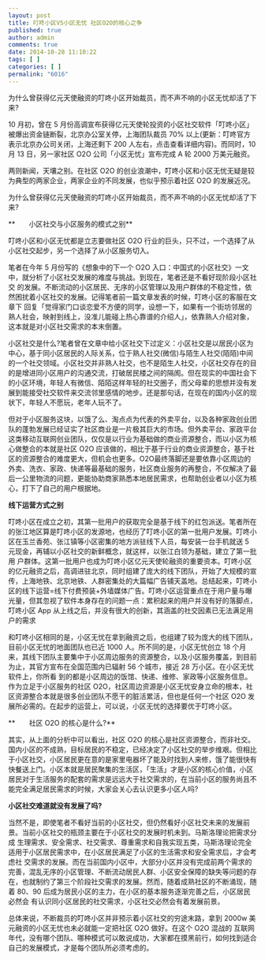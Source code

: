 ```yaml
---
layout: post
title: 叮咚小区VS小区无忧 社区O2O的核心之争
published: true
author: admin
comments: true
date: 2014-10-28 11:10:22
tags: [ ]
categories: [ ]
permalink: "6016"
---
```

为什么曾获得亿元天使融资的叮咚小区开始裁员，而不声不响的小区无忧却活了下来?

10 月初，曾在 5 月份高调宣布获得亿元天使轮投资的小区社交软件「叮咚小区」被爆出资金链断裂，北京办公室关停，上海团队裁员 70% 以上(更新：叮咚官方表示北京办公司关闭，上海还剩下 200 人左右，点击查看详细内容)。而同时，10 月 13 日，另一家社区 O2O 公司「小区无忧」宣布完成 A 轮 2000 万美元融资。

两则新闻，天壤之别。在社区 O2O 的创业浪潮中，叮咚小区和小区无忧无疑是较为典型的两家企业，两家企业的不同发展，也似乎预示着社区 O2O 的发展近况。

为什么曾获得亿元天使融资的叮咚小区开始裁员，而不声不响的小区无忧却活了下来?

**　　小区社交与小区服务的模式之别**

叮咚小区和小区无忧都是立志要做社区 O2O 行业的巨头，只不过，一个选择了从小区社交起步，另一个选择了从小区服务切入。

笔者在今年 5 月份写的《想象中的下一个 O2O 入口：中国式的小区社交》一文中，就分析了小区社交发展的难度与挑战。到现在，笔者还是不看好现阶段小区社交 的发展。不断流动的小区居民、无序的小区管理以及用户群体的不稳定性，依然困扰着小区社交的发展。记得笔者前一篇文章发表的时候，叮咚小区的客服在文章下 回复「觉得家门口谈恋爱不方便的同学，设想一下，如果有一个街坊邻居的熟人社会，映射到线上，没准儿能碰上热心靠谱的介绍人」，依靠熟人介绍对象，这本就是对小区社交需求的本末倒置。

小区社交是什么?笔者曾在文章中给小区社交下过定义：小区社交是以居民小区为中心，基于同小区居民的人际关系，位于熟人社交(微信)与陌生人社交(陌陌)中间的一个社交领域。小区社交并非熟人社交，也不是陌生人社交，小区社交存在的目的是增进同小区用户的沟通交流，打破居民楼之间的隔阂。但在现实的中国社会下的小区环境，年轻人有微信、陌陌这样年轻的社交圈子，而父母辈的思想并没有发展到能接受社交软件来交流邻里感情的地步。还是那句话，在现在的国内小区的现状下，年轻人不愿玩，老年人玩不了。

但对于小区服务这块，以饿了么、淘点点为代表的外卖平台，以及各种家政创业团队的蓬勃发展已经证实了社区商业是一片极其巨大的市场。但外卖平台、家政平台 这类移动互联网创业团队，仅仅是以行业为基础做的商业资源整合，而以小区为核心做整合的本就是社区 O2O 应该做的，相比于基于行业的商业资源整合，基于社区的资源整合的难度更大，但机会也更多。O2O最终落脚还是要依靠小区周边的外卖、洗衣、家政、快递等最基础的服务，社区商业服务的再整合，不仅解决了最后一公里物流的问题，更能协助商家熟悉本地居民需求，也帮助创业者以小区为核心，打下了自己的用户根据地。

**线下运营方式之别**

叮咚小区在成立之初，其第一批用户的获取完全是基于线下的红包派送。笔者所在的张江地区算是叮咚小区的发源地，也经历了叮咚小区的第一批用户发展。叮咚小区在玉兰香苑、张江镇等小区密集的地方派驻线下人员，每安装一台手机就送 5 元现金，再辅以小区社交的新鲜概念，就这样，以张江白领为基础，建立了第一批用 户群体。这第一批用户也成为叮咚小区亿元天使轮融资的重要资本。叮咚小区的亿元融资之后，高调进驻北京，同时组建了庞大的线下团队，开始了大规模的宣传，上海地铁、北京地铁、人群密集处的大篇幅广告铺天盖地。总结起来，叮咚小区的线下运营=线下付费预装+外墙媒体广告。叮咚小区运营重点在于用户量与曝光量，但其忽视了软件本身存在的问题一点：累积起来的用户并没有好的落脚点，叮咚小区 App 从上线之后，并没有很大的创新，其涵盖的社交因素已无法满足用户的需求

和叮咚小区相同的是，小区无忧在拿到融资之后，也组建了较为庞大的线下团队，目前小区无忧的地面团队也已近 1000 人。所不同的是，小区无忧创立 18 个月来，其线下团队主要集中于小区周边服务的资源整合，以及小区服务覆盖，到目前为止，其官方宣布在全国范围内已辐射 56 个城市，接近 28 万小区。在小区无忧软件上，你所看 到的都是小区周边的饭馆、快递、维修、家政等小区服务信息。作为立足于小区服务的社区 O2O，社区周边资源是小区无忧安身立命的根本，社区资源整合本就是很多创业团队不愿干的脏活累活，但也是任何一个社区 O2O 发 展所必需的。在起步的运营上，可以说，小区无忧的选择要优于叮咚小区。

**　　社区 O2O 的核心是什么?**

其实，从上面的分析中可以看出，社区 O2O 的核心是社区资源整合，而非社交。国内小区的不成熟，目标居民的不稳定，已经决定了小区社交的举步维艰。但相比 于小区社交，小区居民更在意的是家里电器坏了能及时找到人来修，饿了能很快有快餐送上门。小区本就是居民聚集的生活区，「生活」才是小区的核心价值，小区居民对于生活服务的配套的需求是远远大于社交需求的，在当前小区的服务尚且不能完全满足居民需求的时候，大家会关心去认识更多小区人吗?

**小区社交难道就没有发展了吗?**

当然不是，即使笔者不看好当前的小区社交，但仍然看好小区社交未来的发展前景。当前小区社交的瓶颈主要在于小区社交的发展时机未到。马斯洛理论把需求分成 生理需求、安全需求、社交需求、尊重需求和自我实现五类，马斯洛理论完全适用于小区居民需求中，在小区居民满足了小区的生活需求和安全需求后，才会考虑社 交需求的发展。而在当前国内小区中，大部分小区并没有完成前两个需求的完善，混乱无序的小区管理、不断流动居民人群、小区安全保障的缺失等问题的存在，也就制约了第三个阶段社交需求的发展。然而，随着成熟社区的不断涌现，随着 80、90 后成为居民小区的主力，在小区的基本服务逐渐完善之后，小区居民必然会 有认识同小区居民的社交需求，小区社交必然会有着发展前景。

总体来说，不断裁员的叮咚小区并非预示着小区社交的穷途末路，拿到 2000w 美元融资的小区无忧也未必就能一定把社区 O2O 做好。在这个 O2O 混战的 互联网年代，没有哪个团队、哪种模式可以敢说成功，大家都在摸黑前行，如何找到适合自己的发展模式，才是每个团队所必须考虑的。